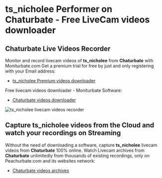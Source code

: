 # ts_nicholee Performer on Chaturbate - Free LiveCam videos downloader

## Chaturbate Live Videos Recorder

Monitor and record livecam videos of **ts_nicholee** from **Chaturbate** with Moniturbate.com
Get a premium trial for free by just and only registering with your Email address:
* [ts_nicholee Premium videos downloader](https://moniturbate.com/request-demo-licence-key.html)

Free livecam videos downloader - Moniturbate Software:
* [Chaturbate videos downloader](https://moniturbate.com/moniturbate-download-software.html)

![ts_nicholee livecam videos recorder](https://peachurnet.com/templates/moniturbate-software.png)


## Capture ts_nicholee videos from the Cloud and watch your recordings on Streaming

Without the need of downloading a software, capture **ts_nicholee** livecam videos from **Chaturbate** 100% online.
Watch Livecam archives from **Chaturbate** unlimitedly from thousands of existing recordings, only on Peachurbate.com and its websites network:
* [Chaturbate videos archives](https://peachurnet.com/)